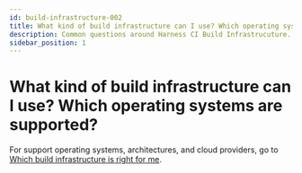 ```yaml
---
id: build-infrastructure-002
title: What kind of build infrastructure can I use? Which operating systems are supported?
description: Common questions around Harness CI Build Infrastrucuture.
sidebar_position: 1
---
```

# What kind of build infrastructure can I use? Which operating systems are supported?

For support operating systems, architectures, and cloud providers, go to [Which build infrastructure is right for me](https://developer.harness.io/docs/continuous-integration/use-ci/set-up-build-infrastructure/which-build-infrastructure-is-right-for-me).